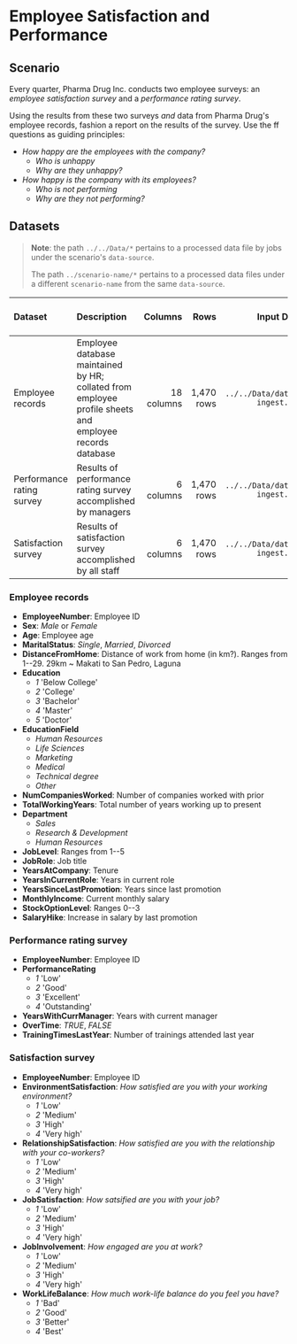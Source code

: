 # Employee Satisfaction and Performance

## Scenario

Every quarter, Pharma Drug Inc. conducts two employee surveys: an *employee satisfaction survey* and a *performance rating survey*.

Using the results from these two surveys *and* data from Pharma Drug's employee records, fashion a report on the results of the survey.  Use the ff questions as guiding principles:

* *How happy are the employees with the company?*
   - *Who is unhappy*
   - *Why are they unhappy?*
* *How happy is the company with its employees?*
   - *Who is not performing*
   - *Why are they not performing?*

## Datasets

> **Note**: the path `../../Data/*` pertains to a processed data file by jobs under the scenario's `data-source`.
>
> The path `../scenario-name/*` pertains to a processed data files under a different `scenario-name` from the same `data-source`.

| Dataset | Description | Columns | Rows | Input Data | Data Processing Scripts | csv Data File | xlsx Data File | R Data File |
|:--|:--|--:|--:|:-:|:-:|:--|:--|:--|
| Employee records | Employee database maintained by HR; collated from employee profile sheets and employee records database | 18 columns | 1,470 rows | `../../Data/data01_parsed ingest.rds` | `prep00_from parsed ingest.R` | [`Employee records.csv`](https://drive.google.com/open?id=18ad9cDTke0K17g5haW9vr8l7X9HIsV6M) | [`case_Employee Satisfaction and Performance.xlsx`](https://drive.google.com/open?id=1tpYNejB06-NvbSgA37jxpu0QAEMO8Fmg) | [`case_Employee Satisfaction and Performance.RData`](https://drive.google.com/open?id=1PnW8k9y6k6S45iaoUN2x0hFp5gP51obk) |
| Performance rating survey | Results of performance rating survey accomplished by managers | 6 columns | 1,470 rows | `../../Data/data01_parsed ingest.rds` | `prep00_from parsed ingest.R` | [`Performance rating survey.csv`](https://drive.google.com/open?id=1UJSni8l-1TKbv0LeegE8p80aQ8s9VBW6) | [`case_Employee Satisfaction and Performance.xlsx`](https://drive.google.com/open?id=1tpYNejB06-NvbSgA37jxpu0QAEMO8Fmg) | [`case_Employee Satisfaction and Performance.RData`](https://drive.google.com/open?id=1PnW8k9y6k6S45iaoUN2x0hFp5gP51obk) |
| Satisfaction survey | Results of satisfaction survey accomplished by all staff | 6 columns | 1,470 rows | `../../Data/data01_parsed ingest.rds` | `prep00_from parsed ingest.R` | [`Satisfaction survey.csv`](https://drive.google.com/open?id=1XbTDzUDbKPyz8ZTFIHRYa0u5FRxIceNl) | [`case_Employee Satisfaction and Performance.xlsx`](https://drive.google.com/open?id=1tpYNejB06-NvbSgA37jxpu0QAEMO8Fmg) | [`case_Employee Satisfaction and Performance.RData`](https://drive.google.com/open?id=1PnW8k9y6k6S45iaoUN2x0hFp5gP51obk) |

### Employee records

* __EmployeeNumber__: Employee ID
* __Sex__: *Male* or *Female*
* __Age__: Employee age
* __MaritalStatus__: *Single*, *Married*, *Divorced*
* __DistanceFromHome__: Distance of work from home (in km?).  Ranges from 1--29.  29km ~ Makati to San Pedro, Laguna
* __Education__<br/>
	- *1* 'Below College'
	- *2* 'College'
	- *3* 'Bachelor'
	- *4* 'Master'
	- *5* 'Doctor'
* __EducationField__<br/>
	- *Human Resources*
	- *Life Sciences*
	- *Marketing*
	- *Medical*
	- *Technical degree*
	- *Other*
* __NumCompaniesWorked__: Number of companies worked with prior
* __TotalWorkingYears__: Total number of years working up to present
* __Department__<br/>
	- *Sales*
	- *Research & Development*
	- *Human Resources*
* __JobLevel__: Ranges from 1--5
* __JobRole__: Job title
* __YearsAtCompany__: Tenure
* __YearsInCurrentRole__: Years in current role
* __YearsSinceLastPromotion__: Years since last promotion
* __MonthlyIncome__: Current monthly salary
* __StockOptionLevel__: Ranges 0--3
* __SalaryHike__: Increase in salary by last promotion

### Performance rating survey

* __EmployeeNumber__: Employee ID
* __PerformanceRating__<br/>
	- *1* 'Low'
	- *2* 'Good'
	- *3* 'Excellent'
	- *4* 'Outstanding'
* __YearsWithCurrManager__: Years with current manager
* __OverTime__: *TRUE*, *FALSE*
* __TrainingTimesLastYear__: Number of trainings attended last year

### Satisfaction survey

* __EmployeeNumber__: Employee ID
* __EnvironmentSatisfaction__: *How satisfied are you with your working environment?*
	- *1* 'Low'
	- *2* 'Medium'
	- *3* 'High'
	- *4* 'Very high'
* __RelationshipSatisfaction__: *How satisfied are you with the relationship with your co-workers?*
	- *1* 'Low'
	- *2* 'Medium'
	- *3* 'High'
	- *4* 'Very high'
* __JobSatisfaction__: *How satsified are you with your job?*
	- *1* 'Low'
	- *2* 'Medium'
	- *3* 'High'
	- *4* 'Very high'
* __JobInvolvement__: *How engaged are you at work?*
	- *1* 'Low'
	- *2* 'Medium'
	- *3* 'High'
	- *4* 'Very high'
* __WorkLifeBalance__: *How much work-life balance do you feel you have?*
	- *1* 'Bad'
	- *2* 'Good'
	- *3* 'Better'
	- *4* 'Best'